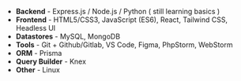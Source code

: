- **Backend** - Express.js / Node.js / Python ( still learning basics )
- **Frontend** - HTML5/CSS3, JavaScript (ES6), React, Tailwind CSS, Headless UI
- **Datastores** - MySQL, MongoDB 
- **Tools** - Git + Github/Gitlab, VS Code, Figma, PhpStorm, WebStorm
- **ORM** - Prisma
- **Query Builder** - Knex
- **Other** - Linux
